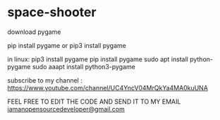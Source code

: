 # space-shooter

download pygame 

pip install pygame or pip3 install pygame



in linux:
pip3 install pygame
pip install pygame
sudo apt install python-pygame
sudo aaapt install python3-pygame

subscribe to  my channel : 
https://www.youtube.com/channel/UC4YncV04MrQkYa4MA0kuUNA

FEEL FREE TO EDIT THE CODE AND SEND IT TO MY EMAIL
iamanopensourcedeveloper@gmail.com
